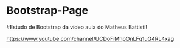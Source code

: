 # Bootstrap-Page

#Estudo de Bootstrap da vídeo aula do Matheus Battisti!

 https://www.youtube.com/channel/UCDoFiMhpOnLFq1uG4RL4xag
